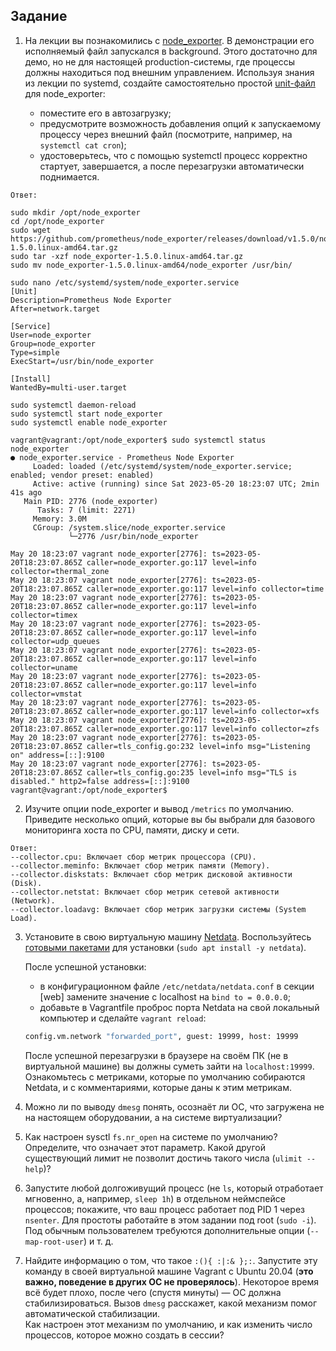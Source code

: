 ## Задание

1. На лекции вы познакомились с [node_exporter](https://github.com/prometheus/node_exporter/releases). В демонстрации его исполняемый файл запускался в background. Этого достаточно для демо, но не для настоящей production-системы, где процессы должны находиться под внешним управлением. Используя знания из лекции по systemd, создайте самостоятельно простой [unit-файл](https://www.freedesktop.org/software/systemd/man/systemd.service.html) для node_exporter:

    * поместите его в автозагрузку;
    * предусмотрите возможность добавления опций к запускаемому процессу через внешний файл (посмотрите, например, на `systemctl cat cron`);
    * удостоверьтесь, что с помощью systemctl процесс корректно стартует, завершается, а после перезагрузки автоматически поднимается.
```
Ответ:
```

```
sudo mkdir /opt/node_exporter
cd /opt/node_exporter
sudo wget https://github.com/prometheus/node_exporter/releases/download/v1.5.0/node_exporter-1.5.0.linux-amd64.tar.gz
sudo tar -xzf node_exporter-1.5.0.linux-amd64.tar.gz
sudo mv node_exporter-1.5.0.linux-amd64/node_exporter /usr/bin/

```
```
sudo nano /etc/systemd/system/node_exporter.service
[Unit]
Description=Prometheus Node Exporter
After=network.target

[Service]
User=node_exporter
Group=node_exporter
Type=simple
ExecStart=/usr/bin/node_exporter

[Install]
WantedBy=multi-user.target
```

```
sudo systemctl daemon-reload
sudo systemctl start node_exporter
sudo systemctl enable node_exporter
```

```
vagrant@vagrant:/opt/node_exporter$ sudo systemctl status node_exporter
● node_exporter.service - Prometheus Node Exporter
     Loaded: loaded (/etc/systemd/system/node_exporter.service; enabled; vendor preset: enabled)
     Active: active (running) since Sat 2023-05-20 18:23:07 UTC; 2min 41s ago
   Main PID: 2776 (node_exporter)
      Tasks: 7 (limit: 2271)
     Memory: 3.0M
     CGroup: /system.slice/node_exporter.service
             └─2776 /usr/bin/node_exporter

May 20 18:23:07 vagrant node_exporter[2776]: ts=2023-05-20T18:23:07.865Z caller=node_exporter.go:117 level=info collector=thermal_zone
May 20 18:23:07 vagrant node_exporter[2776]: ts=2023-05-20T18:23:07.865Z caller=node_exporter.go:117 level=info collector=time
May 20 18:23:07 vagrant node_exporter[2776]: ts=2023-05-20T18:23:07.865Z caller=node_exporter.go:117 level=info collector=timex
May 20 18:23:07 vagrant node_exporter[2776]: ts=2023-05-20T18:23:07.865Z caller=node_exporter.go:117 level=info collector=udp_queues
May 20 18:23:07 vagrant node_exporter[2776]: ts=2023-05-20T18:23:07.865Z caller=node_exporter.go:117 level=info collector=uname
May 20 18:23:07 vagrant node_exporter[2776]: ts=2023-05-20T18:23:07.865Z caller=node_exporter.go:117 level=info collector=vmstat
May 20 18:23:07 vagrant node_exporter[2776]: ts=2023-05-20T18:23:07.865Z caller=node_exporter.go:117 level=info collector=xfs
May 20 18:23:07 vagrant node_exporter[2776]: ts=2023-05-20T18:23:07.865Z caller=node_exporter.go:117 level=info collector=zfs
May 20 18:23:07 vagrant node_exporter[2776]: ts=2023-05-20T18:23:07.865Z caller=tls_config.go:232 level=info msg="Listening on" address=[::]:9100
May 20 18:23:07 vagrant node_exporter[2776]: ts=2023-05-20T18:23:07.865Z caller=tls_config.go:235 level=info msg="TLS is disabled." http2=false address=[::]:9100
vagrant@vagrant:/opt/node_exporter$
```

2. Изучите опции node_exporter и вывод `/metrics` по умолчанию. Приведите несколько опций, которые вы бы выбрали для базового мониторинга хоста по CPU, памяти, диску и сети.
```
Ответ:
--collector.cpu: Включает сбор метрик процессора (CPU).
--collector.meminfo: Включает сбор метрик памяти (Memory).
--collector.diskstats: Включает сбор метрик дисковой активности (Disk).
--collector.netstat: Включает сбор метрик сетевой активности (Network).
--collector.loadavg: Включает сбор метрик загрузки системы (System Load).
```
3. Установите в свою виртуальную машину [Netdata](https://github.com/netdata/netdata). Воспользуйтесь [готовыми пакетами](https://packagecloud.io/netdata/netdata/install) для установки (`sudo apt install -y netdata`). 
   
   После успешной установки:
   
    * в конфигурационном файле `/etc/netdata/netdata.conf` в секции [web] замените значение с localhost на `bind to = 0.0.0.0`;
    * добавьте в Vagrantfile проброс порта Netdata на свой локальный компьютер и сделайте `vagrant reload`:

    ```bash
    config.vm.network "forwarded_port", guest: 19999, host: 19999
    ```

    После успешной перезагрузки в браузере на своём ПК (не в виртуальной машине) вы должны суметь зайти на `localhost:19999`. Ознакомьтесь с метриками, которые по умолчанию собираются Netdata, и с комментариями, которые даны к этим метрикам.

4. Можно ли по выводу `dmesg` понять, осознаёт ли ОС, что загружена не на настоящем оборудовании, а на системе виртуализации?

5. Как настроен sysctl `fs.nr_open` на системе по умолчанию? Определите, что означает этот параметр. Какой другой существующий лимит не позволит достичь такого числа (`ulimit --help`)?

6. Запустите любой долгоживущий процесс (не `ls`, который отработает мгновенно, а, например, `sleep 1h`) в отдельном неймспейсе процессов; покажите, что ваш процесс работает под PID 1 через `nsenter`. Для простоты работайте в этом задании под root (`sudo -i`). Под обычным пользователем требуются дополнительные опции (`--map-root-user`) и т. д.

7. Найдите информацию о том, что такое `:(){ :|:& };:`. Запустите эту команду в своей виртуальной машине Vagrant с Ubuntu 20.04 (**это важно, поведение в других ОС не проверялось**). Некоторое время всё будет плохо, после чего (спустя минуты) — ОС должна стабилизироваться. Вызов `dmesg` расскажет, какой механизм помог автоматической стабилизации.  
Как настроен этот механизм по умолчанию, и как изменить число процессов, которое можно создать в сессии?
